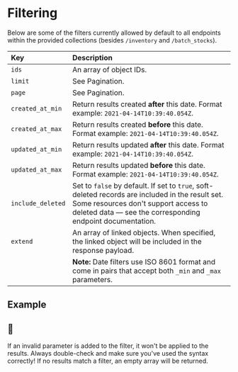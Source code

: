 # Filtering

Below are some of the filters currently allowed by default to all endpoints within the
provided collections (besides `/inventory` and `/batch_stocks`).

| Key               | Description                                                                                                                                                                                           |
| :---------------- | :---------------------------------------------------------------------------------------------------------------------------------------------------------------------------------------------------- |
| `ids`             | An array of object IDs.                                                                                                                                                                               |
| `limit`           | See Pagination.                                                                                                                                                                                       |
| `page`            | See Pagination.                                                                                                                                                                                       |
| `created_at_min`  | Return results created **after** this date. Format example: `2021-04-14T10:39:40.054Z`.                                                                                                               |
| `created_at_max`  | Return results created **before** this date. Format example: `2021-04-14T10:39:40.054Z`.                                                                                                              |
| `updated_at_min`  | Return results updated **after** this date. Format example: `2021-04-14T10:39:40.054Z`.                                                                                                               |
| `updated_at_max`  | Return results updated **before** this date. Format example: `2021-04-14T10:39:40.054Z`.                                                                                                              |
| `include_deleted` | Set to `false` by default. If set to `true`, soft-deleted records are included in the result set. Some resources don't support access to deleted data — see the corresponding endpoint documentation. |
| `extend`          | An array of linked objects. When specified, the linked object will be included in the response payload.                                                                                               |
|                   | **Note:** Date filters use ISO 8601 format and come in pairs that accept both `_min` and `_max` parameters.                                                                                           |

## Example

## 🚧

If an invalid parameter is added to the filter, it won't be applied to the results.
Always double-check and make sure you've used the syntax correctly! If no results match
a filter, an empty array will be returned.
